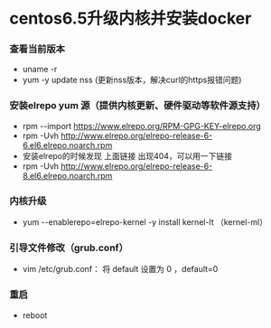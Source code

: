 # centos6.5升级内核并安装docker

### 查看当前版本
- uname -r
- yum -y update nss (更新nss版本，解决curl的https报错问题)

### 安装elrepo yum 源（提供内核更新、硬件驱动等软件源支持）
- rpm --import https://www.elrepo.org/RPM-GPG-KEY-elrepo.org
- rpm -Uvh http://www.elrepo.org/elrepo-release-6-6.el6.elrepo.noarch.rpm
- 安装elrepo的时候发现 上面链接 出现404，可以用一下链接
- rpm -Uvh http://www.elrepo.org/elrepo-release-6-8.el6.elrepo.noarch.rpm

### 内核升级
- yum --enablerepo=elrepo-kernel -y install kernel-lt （kernel-ml）

### 引导文件修改（grub.conf）
- vim /etc/grub.conf： 将 default 设置为 0 ，default=0

### 重启
- reboot
